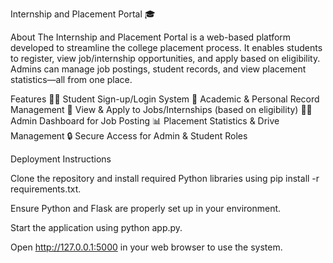 
Internship and Placement Portal 🎓

About
The Internship and Placement Portal is a web-based platform developed to streamline the college placement process. It enables students to register, view job/internship opportunities, and apply based on eligibility. Admins can manage job postings, student records, and view placement statistics—all from one place.

Features
👨‍🎓 Student Sign-up/Login System
🧾 Academic & Personal Record Management
💼 View & Apply to Jobs/Internships (based on eligibility)
🧑‍💼 Admin Dashboard for Job Posting
📊 Placement Statistics & Drive Management
🔒 Secure Access for Admin & Student Roles

Deployment Instructions

Clone the repository and install required Python libraries using pip install -r requirements.txt.

Ensure Python and Flask are properly set up in your environment.

Start the application using python app.py.

Open http://127.0.0.1:5000 in your web browser to use the system.
